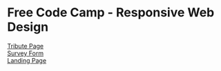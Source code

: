 # Free Code Camp - Responsive Web Design
<a href="https://savagesparky.github.io/FCC_ResponsiveWebDesign/1_Tribute_page/">Tribute Page</a> <br>
<a href="https://savagesparky.github.io/FCC_ResponsiveWebDesign/2_survey_form">Survey Form</a><br>
<a href="https://savagesparky.github.io/FCC_ResponsiveWebDesign/3_product_landing-page">Landing Page</a>
